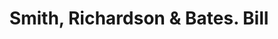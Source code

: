 ---
doi: 10.7916/D80S11CP
date_other: '1870'
date_other_textual: 1870-1879
form: printed ephemera
genre:
- Invoices
name:
- Smith, Richardson & Bates
object_in_context_url: https://biggert.cul.columbia.edu/items/view/ave_biggert_00455
subject_hierarchical_geographic:
- Boston, Massachusetts, United States
subject_name:
- Smith, Richardson & Bates
title: Smith, Richardson & Bates. Bill
sort_title: Smith, Richardson & Bates. Bill
call_number: ave_biggert_00455
coordinates:
- 42.35805555555556,-71.06361111111111
pid: ave_biggert_00455
identifiers: ave_biggert_00455
thumbnail: https://derivativo-3.library.columbia.edu/iiif/2/ldpd:344133/full/!256,256/0/native.jpg
permalink: /biggert/ave_biggert_00455/
layout: iiif-image-page
---